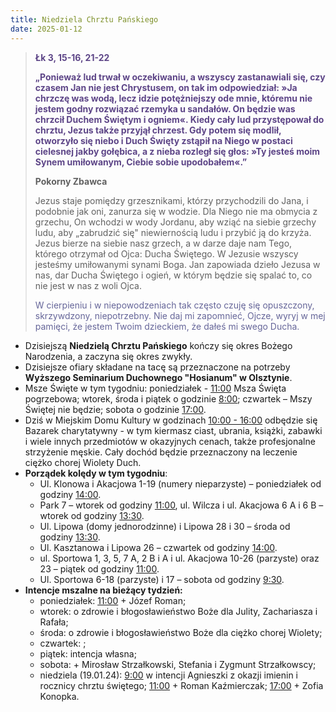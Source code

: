```yaml
---
title: Niedziela Chrztu Pańskiego
date: 2025-01-12
---
```


> **<span style="color: #5D4587;">Łk 3, 15-16, 21-22 </span>**
>
> **<span style="color: #5D4587;">„Ponieważ lud trwał w oczekiwaniu, a wszyscy zastanawiali się, czy czasem Jan nie jest Chrystusem, on tak im odpowiedział: »Ja chrzczę was wodą, lecz idzie potężniejszy ode mnie, któremu nie jestem godny rozwiązać rzemyka u sandałów. On będzie was chrzcił Duchem Świętym i ogniem«. Kiedy cały lud przystępował do chrztu, Jezus także przyjął chrzest. Gdy potem się modlił, otworzyło się niebo i Duch Święty zstąpił na Niego w postaci cielesnej jakby gołębica, a z nieba rozległ się głos: »Ty jesteś moim Synem umiłowanym, Ciebie sobie upodobałem«.”</span>**
>
>
>
> **Pokorny Zbawca**
>
> Jezus staje pomiędzy grzesznikami, którzy przychodzili do Jana, i podobnie jak oni, zanurza się w wodzie. Dla Niego nie ma obmycia z grzechu, On wchodzi w wody Jordanu, aby wziąć na siebie grzechy ludu, aby „zabrudzić się" niewiernością ludu i przybić ją do krzyża. Jezus bierze na siebie nasz grzech, a w darze daje nam Tego, którego otrzymał od Ojca: Ducha Świętego. W Jezusie wszyscy jesteśmy umiłowanymi synami Boga. Jan zapowiada dzieło Jezusa w nas, dar Ducha Świętego i ogień, w którym będzie się spalać to, co nie jest w nas z woli Ojca.
>
> <span style="color: #666699;">W cierpieniu i w niepowodzeniach tak często czuję się opuszczony, skrzywdzony, niepotrzebny. Nie daj mi zapomnieć, Ojcze, wyryj w mej pamięci, że jestem Twoim dzieckiem, że dałeś mi swego Ducha.
> &nbsp;

- Dzisiejszą **Niedzielą Chrztu Pańskiego** kończy się okres Bożego Narodzenia, a zaczyna się okres zwykły.
- Dzisiejsze ofiary składane na tacę są przeznaczone na potrzeby **Wyższego Seminarium Duchownego "Hosianum" w Olsztynie**.
- Msze Święte w tym tygodniu: poniedziałek - <u>11:00</u> Msza Święta pogrzebowa; wtorek, środa i piątek o godzinie <u>8:00</u>; czwartek – Mszy Świętej nie będzie; sobota o godzinie <u>17:00</u>.
- Dziś w Miejskim Domu Kultury w godzinach <u>10:00 - 16:00</u> odbędzie się Bazarek charytatywny - w tym kiermasz ciast, ubrania, książki, zabawki i wiele innych przedmiotów w okazyjnych cenach, także profesjonalne strzyżenie męskie. Cały dochód będzie przeznaczony na leczenie ciężko chorej Wiolety Duch.
- **Porządek kolędy w tym tygodniu**:
  - Ul. Klonowa i Akacjowa 1-19 (numery nieparzyste) – poniedziałek od godziny <u>14:00</u>.
  - Park 7 – wtorek od godziny <u>11:00</u>, ul. Wilcza i ul. Akacjowa 6 A i 6 B – wtorek od godziny <u>13:30</u>.
  - Ul. Lipowa (domy jednorodzinne) i Lipowa 28 i 30 – środa od godziny <u>13:30</u>.
  - Ul. Kasztanowa i Lipowa 26 – czwartek od godziny <u>14:00</u>.
  - ul. Sportowa 1, 3, 5, 7 A, 2 B i A i ul. Akacjowa 10-26 (parzyste) oraz 23 – piątek od godziny <u>11:00</u>.
  - Ul. Sportowa 6-18 (parzyste) i 17 – sobota od godziny <u>9:30</u>.
- **Intencje mszalne na bieżący tydzień:**
  - poniedziałek: <u>11:00</u> + Józef Roman;
  - wtorek: o zdrowie i błogosławieństwo Boże dla Julity, Zachariasza i Rafała;
  - środa: o zdrowie i błogosławieństwo Boże dla ciężko chorej Wiolety;
  - czwartek: ;
  - piątek: intencja własna;
  - sobota: + Mirosław Strzałkowski, Stefania i Zygmunt Strzałkowscy;
  - niedziela (19.01.24): <u>9:00</u> w intencji Agnieszki z okazji imienin i rocznicy chrztu świętego; <u>11:00</u> + Roman Kaźmierczak; <u>17:00</u> + Zofia Konopka.

